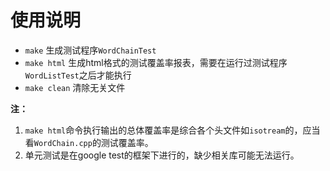 # 使用说明

- `make`			生成测试程序`WordChainTest`
- `make html`           生成html格式的测试覆盖率报表，需要在运行过测试程序`WordListTest`之后才能执行
- `make clean`         清除无关文件



**注：**

1. `make html`命令执行输出的总体覆盖率是综合各个头文件如`isotream`的，应当看`WordChain.cpp`的测试覆盖率。
2. 单元测试是在google test的框架下进行的，缺少相关库可能无法运行。